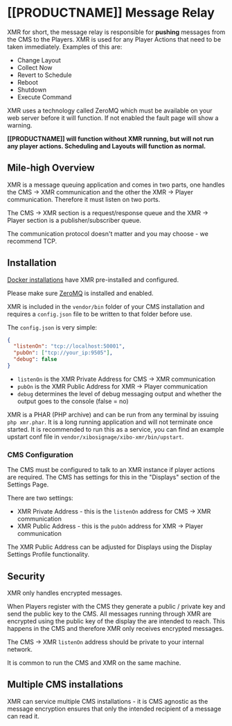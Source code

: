 <!--toc=getting_started-->
# [[PRODUCTNAME]] Message Relay
XMR for short, the message relay is responsible for **pushing** messages from the CMS to the Players. XMR is used
 for any Player Actions that need to be taken immediately. Examples of this are:

  - Change Layout
  - Collect Now
  - Revert to Schedule
  - Reboot
  - Shutdown
  - Execute Command

XMR uses a technology called ZeroMQ which must be available on your web server before it will function. If not enabled
 the fault page will show a warning.

**[[PRODUCTNAME]] will function without XMR running, but will not run any player actions. Scheduling and Layouts will
 function as normal.**

## Mile-high Overview
XMR is a message queuing application and comes in two parts, one handles the CMS -> XMR communication and the other the
 XMR -> Player communication. Therefore it must listen on two ports.

The CMS -> XMR section is a request/response queue and the XMR -> Player section is a publisher/subscriber queue.

The communication protocol doesn't matter and you may choose - we recommend TCP.

## Installation

[Docker installations](install_docker.html) have XMR pre-installed and configured.

Please make sure [ZeroMQ](install_environment.html#zeroMQ) is installed and enabled.

XMR is included in the `vendor/bin` folder of your CMS installation and requires a `config.json` file to be written
 to that folder before use.

The `config.json` is very simple:

```json
{
  "listenOn": "tcp://localhost:50001",
  "pubOn": ["tcp://your_ip:9505"],
  "debug": false
}
```

 - `listenOn` is the XMR Private Address for CMS -> XMR communication
 - `pubOn` is the XMR Public Address for XMR -> Player communication
 - `debug` determines the level of debug messaging output and whether the output goes to the console (false = no)

XMR is a PHAR (PHP archive) and can be run from any terminal by issuing `php xmr.phar`. It is a long running application
 and will not terminate once started. It is recommended to run this as a service,
 you can find an example upstart conf file in `vendor/xibosignage/xibo-xmr/bin/upstart`.

### CMS Configuration
The CMS must be configured to talk to an XMR instance if player actions are required. The CMS has settings for this in
 the "Displays" section of the Settings Page.

There are two settings:
 - XMR Private Address - this is the `listenOn` address for CMS -> XMR communication
 - XMR Public Address - this is the `pubOn` address for XMR -> Player communication

The XMR Public Address can be adjusted for Displays using the Display Settings Profile functionality.

## Security
XMR only handles encrypted messages.

When Players register with the CMS they generate a public / private key and send the public key to the CMS. All messages
 running through XMR are encrypted using the public key of the display the are intended to reach. This happens in the CMS
 and therefore XMR only receives encrypted messages.

The CMS -> XMR `listenOn` address should be private to your internal network.

It is common to run the CMS and XMR on the same machine.


## Multiple CMS installations
XMR can service multiple CMS installations - it is CMS agnostic as the message encryption ensures that only the intended
 recipient of a message can read it.
